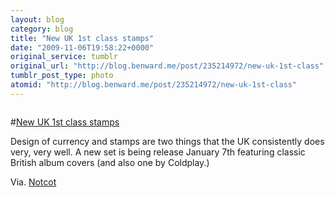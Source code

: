 ```yaml
---
layout: blog
category: blog
title: "New UK 1st class stamps"
date: "2009-11-06T19:58:22+0000"
original_service: tumblr
original_url: "http://blog.benward.me/post/235214972/new-uk-1st-class"
tumblr_post_type: photo
atomid: "http://blog.benward.me/post/235214972/new-uk-1st-class"
---
```

<figure class="photo">
  <img src="http://benward.me/res/tumblr/media/235214972/0.png" alt="">
</figure>

#[New UK 1st class stamps](http://www.creativereview.co.uk/cr-blog/2009/november/stamp-albums)

Design of currency and stamps are two things that the UK consistently does very, very well. A new set is being release January 7th featuring classic British album covers (and also one by Coldplay.)

Via. [Notcot](http://www.notcot.org/post/26106/)